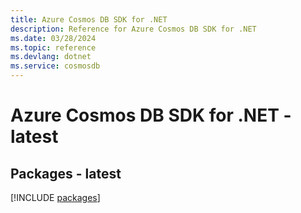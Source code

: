 ```yaml
---
title: Azure Cosmos DB SDK for .NET
description: Reference for Azure Cosmos DB SDK for .NET
ms.date: 03/28/2024
ms.topic: reference
ms.devlang: dotnet
ms.service: cosmosdb
---
```

# Azure Cosmos DB SDK for .NET - latest
## Packages - latest
[!INCLUDE [packages](cosmos-db-index.md)]